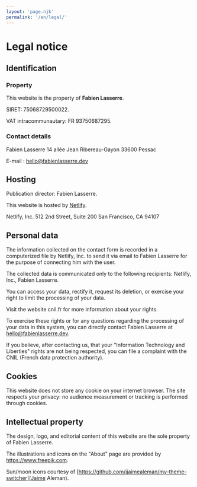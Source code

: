 ```yaml
---
layout: 'page.njk'
permalink: '/en/legal/'
---
```

# Legal notice

<div class="white-container">

## Identification

### Property

This website is the property of **Fabien Lasserre**.

SIRET: 75068729500022.

VAT intracommunautary: FR 93750687295.

### Contact details

Fabien Lasserre
14 allée Jean Ribereau-Gayon
33600 Pessac

E-mail : hello@fabienlasserre.dev

</div>

<div class="white-container">

## Hosting

Publication director: Fabien Lasserre.

This website is hosted by [Netlify](https://www.netlify.com).

Netlify, Inc.
512 2nd Street, Suite 200
San Francisco, CA 94107

</div>

<div class="white-container">

## Personal data

The information collected on the contact form is recorded in a computerized file by Netlify, Inc. to send it via email to Fabien Lasserre for the purpose of connecting him with the user.

The collected data is communicated only to the following recipients: Netlify, Inc., Fabien Lasserre.

You can access your data, rectify it, request its deletion, or exercise your right to limit the processing of your data.

Visit the website cnil.fr for more information about your rights.

To exercise these rights or for any questions regarding the processing of your data in this system, you can directly contact Fabien Lasserre at hello@fabienlasserre.dev.

If you believe, after contacting us, that your "Information Technology and Liberties" rights are not being respected, you can file a complaint with the CNIL (French data protection authority).

</div>

<div class="white-container">

## Cookies

This website does not store any cookie on your internet browser. The site respects your privacy: no audience measurement or tracking is performed through cookies.

</div>

<div class="white-container">

## Intellectual property

The design, logo, and editorial content of this website are the sole property of Fabien Lasserre.

The illustrations and icons on the "About" page are provided by https://www.freepik.com.

Sun/moon icons courtesy of [https://github.com/jjaimealeman/my-theme-switcher](Jaime Aleman).

</div>
